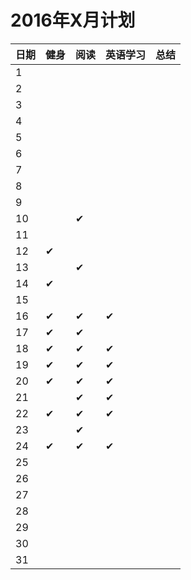 
# 2016年X月计划

 日期|健身|阅读|英语学习|总结
:-----------|:------------|:--------|:---------|:---------
1| | | | |
2| | | | |
3| | | | |
4| | | | |
5| | | | |
6| | | | |
7| | | | |
8| | | | |
9| | | | |
10| |✔| | |
11| | | | |   
12|✔| | | |
13| |✔| | |
14|✔| | | |
15| | | | |
16|✔|✔|✔| |
17|✔|✔| | |
18|✔|✔|✔| |
19|✔|✔|✔| |
20|✔|✔|✔| |
21| |✔|✔| |
22|✔|✔|✔| |
23| |✔| | |
24|✔|✔|✔| |
25| | | | |
26| | | | |
27| | | | |
28| | | | |
29| | | | |
30| | | | |
31| | | | |